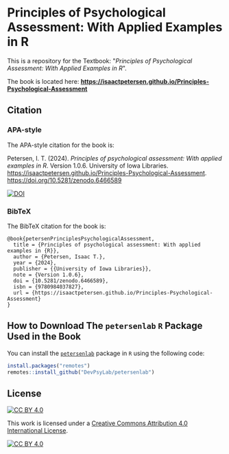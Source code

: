 
# Principles of Psychological Assessment: With Applied Examples in R

This is a repository for the Textbook: "*Principles of Psychological Assessment: With Applied Examples in R*".

The book is located here: **https://isaactpetersen.github.io/Principles-Psychological-Assessment**

## Citation

### APA-style

The APA-style citation for the book is:

Petersen, I. T. (2024). *Principles of psychological assessment: With applied examples in R*. Version 1.0.6. University of Iowa Libraries. https://isaactpetersen.github.io/Principles-Psychological-Assessment. https://doi.org/10.5281/zenodo.6466589

[![DOI](https://zenodo.org/badge/DOI/10.5281/zenodo.6466589.svg)](https://doi.org/10.5281/zenodo.6466589)

### BibTeX

The BibTeX citation for the book is:

```
@book{petersenPrinciplesPsychologicalAssessment,
  title = {Principles of psychological assessment: With applied examples in {R}},
  author = {Petersen, Isaac T.},
  year = {2024},
  publisher = {{University of Iowa Libraries}},
  note = {Version 1.0.6},
  doi = {10.5281/zenodo.6466589},
  isbn = {9780984037827},
  url = {https://isaactpetersen.github.io/Principles-Psychological-Assessment}
}
```

## How to Download The `petersenlab` `R` Package Used in the Book

You can install the [`petersenlab`](https://github.com/DevPsyLab/petersenlab) package in `R` using the following code:

```r
install.packages("remotes")
remotes::install_github("DevPsyLab/petersenlab")
```

## License

[![CC BY 4.0][cc-by-shield]][cc-by]

This work is licensed under a
[Creative Commons Attribution 4.0 International License][cc-by].

[![CC BY 4.0][cc-by-image]][cc-by]

[cc-by]: http://creativecommons.org/licenses/by/4.0/
[cc-by-image]: https://i.creativecommons.org/l/by/4.0/88x31.png
[cc-by-shield]: https://img.shields.io/badge/License-CC%20BY%204.0-lightgrey.svg
